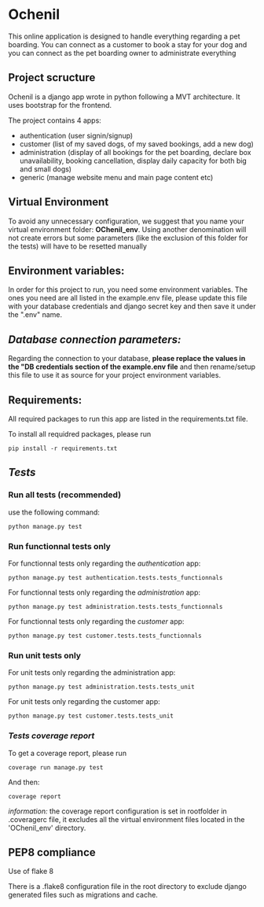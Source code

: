 
# Ochenil

This online application is designed to handle everything regarding a pet boarding. You can connect as a customer to book a stay for your dog and you can connect as the pet boarding owner to administrate everything

## Project scructure
Ochenil is a django app wrote in python following a MVT architecture. It uses bootstrap for the frontend. 

The project contains 4 apps:
- authentication (user signin/signup)
- customer (list of my saved dogs, of my saved bookings, add a new dog)
- administration (display of all bookings for the pet boarding, declare box unavailability, booking cancellation, display daily capacity for both big and small dogs)
- generic (manage website menu and main page content etc)

## Virtual Environment
To avoid any unnecessary configuration, we suggest that you name your virtual  environment folder: **OChenil_env**. Using another denomination will not create errors but some parameters (like the exclusion of this folder for the tests) will have to be resetted manually

## Environment variables:
In order for this project to run, you need some environment variables.
The ones you need are all listed in the example.env file, please update this file with your database credentials and django secret key and then save it under the ".env" name.
  

## *Database connection parameters:*

Regarding the connection to your database, **please replace the values in the "DB credentials section of the example.env file** and then rename/setup this file to use it as source for your project environment variables.

  
## Requirements:

All required packages to run this app are listed in the requirements.txt file.

To install all requidred packages, please run

    pip install -r requirements.txt


## *Tests*


### Run all tests (recommended)

use the following command:

    python manage.py test

  

### Run functionnal tests only

For functionnal tests only regarding the *authentication* app:

    python manage.py test authentication.tests.tests_functionnals

  

For functionnal tests only regarding the *administration* app:

    python manage.py test administration.tests.tests_functionnals


For functionnal tests only regarding the *customer* app:

    python manage.py test customer.tests.tests_functionnals

  

### Run unit tests only

For unit tests only regarding the administration app:

    python manage.py test administration.tests.tests_unit

For unit tests only regarding the customer app:

    python manage.py test customer.tests.tests_unit

  
  

### *Tests coverage report*


To get a coverage report, please run

    coverage run manage.py test

And then:

    coverage report

  

*information:* the coverage report configuration is set in rootfolder in .coveragerc file, it excludes all the virtual environment files located in the 'OChenil_env' directory.

  

## PEP8 compliance

Use of flake 8

There is a .flake8 configuration file in the root directory to exclude django generated files such as migrations and cache.